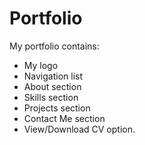 # Portfolio
My portfolio contains:
- My logo
- Navigation list
- About section
- Skills section
- Projects section
- Contact Me section
- View/Download CV option.
